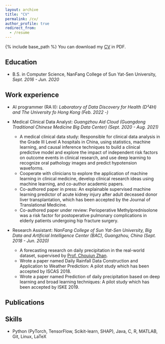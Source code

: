 ```yaml
---
layout: archive
title: "CV"
permalink: /cv/
author_profile: true
redirect_from:
  - /resume
---
```


{% include base_path %}
You can download my [CV](../files/ZhengdongWu_CV.pdf) in PDF.

## Education
<!-- ====== -->
* B.S. in Computer Science, NanFang College of Sun Yat-Sen University, *Sept. 2016 - Jun. 2020*

## Work experience
<!-- ====== -->
* AI programmer (RA II): *Laboratory of Data Discovery for Health (D²4H) and The University fo Hong Kong* *(Feb. 2022 -)*

* Medical Clinical Data Analyst: *Guangzhou Aid Cloud (Guangdong Traditional Chinese Medicine Big Data Center)* *(Sept. 2020 - Aug. 2021)*
  * A medical clinical data study: Responsible for clinical data analysis in the Grade III Level A hospitals in China, using statistics, machine learning, and causal inference techniques to build a clinical predictive model and explore the impact of independent risk factors on outcome events in clinical research, and use deep learning to recognize oral pathology images and predict hypotension waveforms.
  * Cooperate with clinicians to explore the application of machine learning in clinical medicine, develop clinical research ideas using machine learning, and co-author academic papers.
  * Co-authored paper in press: An explainable supervised machine learning predictor of acute kidney injury after adult
deceased donor liver transplantation, which has been accepted by the Journal of Translational Medicine.
  * Co-authored paper under review: Perioperative Methylprednisolone was a risk factor for postoperative pulmonary complications in elderly patients undergoing hip fracture surgery.

* Research Assistant: *NanFang College of Sun Yat-Sen University, Big Data and Artificial Intelligence Center (BAC), Guangzhou, China* *(Sept. 2018 - Jun. 2020)* 
  * A forecasting research on daily precipitation in the real-world dataset, supervised by [Prof. Choujun Zhan](https://scholar.google.com/citations?user=CQjEUkAAAAAJ&hl=en).
  * Wrote a paper named Daily Rainfall Data Construction and Application to Weather Prediction: A pilot study which has been accepted by ISCAS 2018.
  * Wrote a paper named Prediction of daily precipitation based on deep learning and broad learning techniques: A pilot
study which has been accepted by ISKE 2019.


## Publications
<!-- ====== -->

## Skills
<!-- ====== -->
* Python (PyTorch, TensorFlow, Scikit-learn, SHAP), Java, C, R, MATLAB, Git, Linux, LaTeX
  
<!-- Talks
======
  <ul>{% for post in site.talks %}
    {% include archive-single-talk-cv.html %}
  {% endfor %}</ul> -->
  
<!-- ## Teaching
======
  <ul>{% for post in site.teaching %}
    {% include archive-single-cv.html %}
  {% endfor %}</ul> -->

